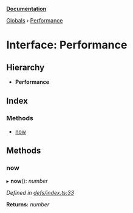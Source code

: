 **[Documentation](../README.md)**

[Globals](../README.md) › [Performance](performance.md)

# Interface: Performance

## Hierarchy

* **Performance**

## Index

### Methods

* [now](performance.md#now)

## Methods

###  now

▸ **now**(): *number*

*Defined in [defs/index.ts:33](https://github.com/badbatch/graphql-box/blob/2d19c63/packages/debug-manager/src/defs/index.ts#L33)*

**Returns:** *number*